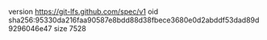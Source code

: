version https://git-lfs.github.com/spec/v1
oid sha256:95330da216faa90587e8bdd88d38fbece3680e0d2abddf53dad89d9296046e47
size 7528
